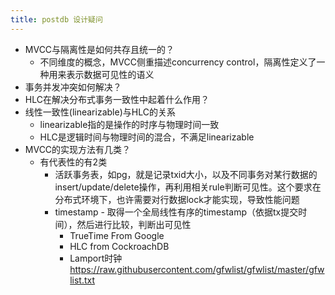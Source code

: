 ```yaml
---
title: postdb 设计疑问
---
```


 - MVCC与隔离性是如何共存且统一的？
	 - 不同维度的概念，MVCC侧重描述concurrency control，隔离性定义了一种用来表示数据可见性的语义
 - 事务并发冲突如何解决？
 - HLC在解决分布式事务一致性中起着什么作用？
 - 线性一致性(linearizable)与HLC的关系
	 - linearizable指的是操作的时序与物理时间一致
	 - HLC是逻辑时间与物理时间的混合，不满足linearizable
 - MVCC的实现方法有几类？
	 - 	有代表性的有2类
		 - 	活跃事务表，如pg，就是记录txid大小，以及不同事务对某行数据的insert/update/delete操作，再利用相关rule判断可见性。这个要求在分布式环境下，也许需要对行数据lock才能实现，导致性能问题
		 - 	timestamp - 取得一个全局线性有序的timestamp（依据tx提交时间），然后进行比较，判断出可见性
			 - 	TrueTime From Google
			 - 	HLC from CockroachDB
			 - 	Lamport时钟
https://raw.githubusercontent.com/gfwlist/gfwlist/master/gfwlist.txt